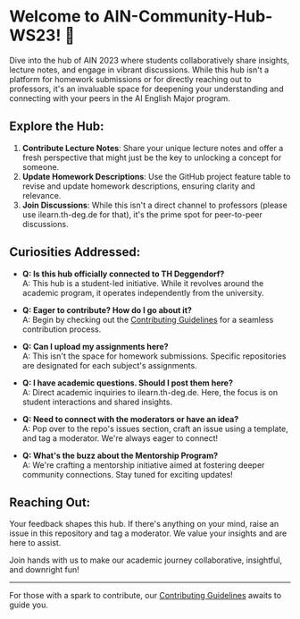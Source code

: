 # Welcome to AIN-Community-Hub-WS23! 🌟

Dive into the hub of AIN 2023 where students collaboratively share insights, lecture notes, and engage in vibrant discussions. While this hub isn't a platform for homework submissions or for directly reaching out to professors, it's an invaluable space for deepening your understanding and connecting with your peers in the AI English Major program.

## Explore the Hub:

1. **Contribute Lecture Notes**: Share your unique lecture notes and offer a fresh perspective that might just be the key to unlocking a concept for someone.
2. **Update Homework Descriptions**: Use the GitHub project feature table to revise and update homework descriptions, ensuring clarity and relevance.
3. **Join Discussions**: While this isn't a direct channel to professors (please use ilearn.th-deg.de for that), it's the prime spot for peer-to-peer discussions.

## Curiosities Addressed:

- **Q: Is this hub officially connected to TH Deggendorf?**   
  A: This hub is a student-led initiative. While it revolves around the academic program, it operates independently from the university.

- **Q: Eager to contribute? How do I go about it?**   
  A: Begin by checking out the [Contributing Guidelines][1] for a seamless contribution process.

- **Q: Can I upload my assignments here?**  
  A: This isn't the space for homework submissions. Specific repositories are designated for each subject's assignments.

- **Q: I have academic questions. Should I post them here?**  
  A: Direct academic inquiries to ilearn.th-deg.de. Here, the focus is on student interactions and shared insights.

- **Q: Need to connect with the moderators or have an idea?**   
  A: Pop over to the repo's issues section, craft an issue using a template, and tag a moderator. We're always eager to connect!

- **Q: What's the buzz about the Mentorship Program?**   
  A: We're crafting a mentorship initiative aimed at fostering deeper community connections. Stay tuned for exciting updates!

## Reaching Out:

Your feedback shapes this hub. If there's anything on your mind, raise an issue in this repository and tag a moderator. We value your insights and are here to assist.

Join hands with us to make our academic journey collaborative, insightful, and downright fun!

--- 

For those with a spark to contribute, our [Contributing Guidelines][1] awaits to guide you.

[1]: https://github.com/THD-AI-2023/AIN-Community-Hub-WS23/blob/main/CONTRIBUTING.md